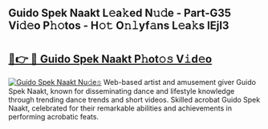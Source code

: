 ## Guido Spek Naakt L𝚎a𝚔ed N𝚞𝚍e - Part-G35 Vi𝚍𝚎o P𝚑𝚘tos - H𝚘𝚝 O𝚗𝚕yf𝚊ns L𝚎a𝚔s lEjI3

# <h2><a href="http://kfd1dz.oniu.top/?m=Guido+Spek+Naakt">🔗👉 🔴 Guido Spek Naakt P𝚑ot𝚘𝚜 V𝚒d𝚎o</a></h2>

[![Guido Spek Naakt Nu𝚍e𝚜](https://i.imgur.com/0qMVB7G.gif)](http://kfd1dz.oniu.top/?m=Guido+Spek+Naakt)
Web-based artist and amusement giver Guido Spek Naakt, known for disseminating dance and lifestyle knowledge through trending dance trends and short videos. Skilled acrobat Guido Spek Naakt, celebrated for their remarkable abilities and achievements in performing acrobatic feats.  
